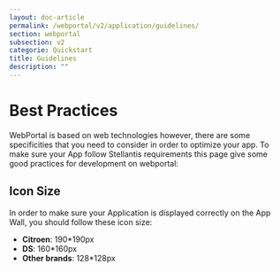 ```yaml
---
layout: doc-article
permalink: /webportal/v2/application/guidelines/
section: webportal
subsection: v2
categorie: Quickstart
title: Guidelines
description: ""
---
```


# Best Practices

WebPortal is based on web technologies however, there are some specificities that you need to consider in order to optimize your app.
To make sure your App follow Stellantis requirements this page give some good practices for development on webportal:

## Icon Size

In order to make sure your Application is displayed correctly on the App Wall, you should follow these icon size:
- **Citroen**: 190*190px
- **DS**: 160*160px
- **Other brands**: 128*128px